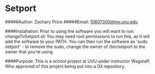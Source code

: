 Setport
=======

#####Author: Zachary Price
#####Email: 10607300@my.uvu.edu

####Installation:
  Prior to using the software you will want to run: changeToSetport.sh
You may need root permissions to run this, as it will add the software to your PATH. 
You can then run the software as 'sudo setport' - to remove the sudo, change the 
owner of /bin/setport to the owner that you're using. 

####Purpose: 
  This is a school project at UVU under instructor Wagstaff. Who approved of this project being put into a Git repository.
